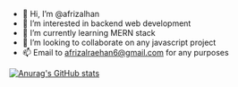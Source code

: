 - 👋 Hi, I’m @afrizalhan
- 👀 I’m interested in backend web development
- 🌱 I’m currently learning MERN stack
- 💞️ I’m looking to collaborate on any javascript project
- 📫 Email to afrizalraehan6@gmail.com for any purposes

[![Anurag's GitHub stats](https://github-readme-stats.vercel.app/api?username=afrizalhan&show_icons=true&theme=tokyonight&hide_border=true)](https://github.com/anuraghazra/github-readme-stats)

<!---
afrizalhan/afrizalhan is a ✨ special ✨ repository because its `README.md` (this file) appears on your GitHub profile.
You can click the Preview link to take a look at your changes.
--->
